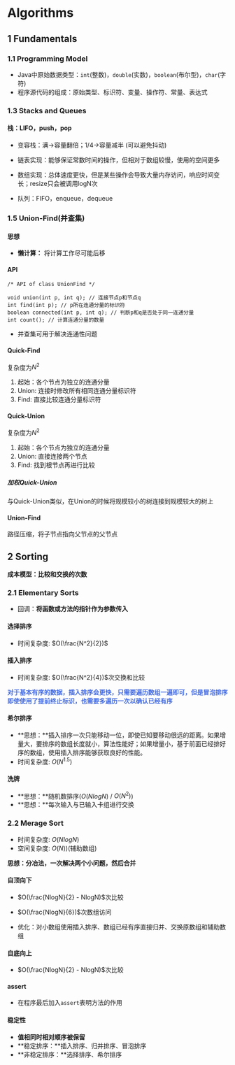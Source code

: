 # Algorithms

## 1 Fundamentals

### 1.1 Programming Model

 - Java中原始数据类型：`int`(整数)，`double`(实数)，`boolean`(布尔型)，`char`(字符)
 - 程序源代码的组成：原始类型、标识符、变量、操作符、常量、表达式

### 1.3 Stacks and Queues

#### 栈：LIFO，push，pop
 - 变容栈：满->容量翻倍；1/4->容量减半 (可以避免抖动)
 - 链表实现：能够保证常数时间的操作，但相对于数组较慢，使用的空间更多
 - 数组实现：总体速度更快，但是某些操作会导致大量内存访问，响应时间变长；resize只会被调用logN次

 - 队列：FIFO，enqueue，dequeue


### 1.5 Union-Find(并查集)

#### 思想
 - **懒计算：** 将计算工作尽可能后移

#### API

```
/* API of class UnionFind */ 

void union(int p, int q); // 连接节点p和节点q
int find(int p); // p所在连通分量的标识符
boolean connected(int p, int q); // 判断p和q是否处于同一连通分量
int count(); // 计算连通分量的数量
```

 - 并查集可用于解决连通性问题

#### Quick-Find
复杂度为$N^2$
  1. 起始：各个节点为独立的连通分量
  2. Union: 连接时修改所有相同连通分量标识符
  3. Find: 直接比较连通分量标识符

#### Quick-Union
复杂度为$N^2$
  1. 起始：各个节点为独立的连通分量
  2. Union: 直接连接两个节点
  3. Find: 找到根节点再进行比较

##### 加权Quick-Union
  与Quick-Union类似，在Union的时候将规模较小的树连接到规模较大的树上

#### Union-Find
 路径压缩，将子节点指向父节点的父节点

## 2 Sorting
**成本模型：比较和交换的次数**

### 2.1 Elementary Sorts

 - 回调：**将函数或方法的指针作为参数传入**

#### 选择排序
 - 时间复杂度: $O(\frac{N^2}{2})$

#### 插入排序
 - 时间复杂度: $O(\frac{N^2}{4})$次交换和比较

**<span style="color: #4169E1;">对于基本有序的数据，插入排序会更快，只需要遍历数组一遍即可，但是冒泡排序即使使用了提前终止标识，也需要多遍历一次以确认已经有序</span>**

#### 希尔排序
 - **思想：**插入排序一次只能移动一位，即使已知要移动很远的距离。如果增量大，要排序的数组长度就小，算法性能好；如果增量小，基于前面已经排好序的数组，使用插入排序能够获取良好的性能。
 - 时间复杂度: $O(N^{1.5})$

#### 洗牌
 - **思想：**随机数排序($O(NlogN)$ / $O(N^2)$)
 - **思想：**每次输入与已输入卡组进行交换

### 2.2 Merage Sort
 - 时间复杂度: $O(NlogN)$
 - 空间复杂度: $O(N)$)(辅助数组)

**思想：分冶法，一次解决两个小问题，然后合并**

#### 自顶向下
 - $O(\frac{NlogN}{2} - NlogN)$次比较
 - $O(\frac{NlogN}{6})$次数组访问
 
 - 优化：对小数组使用插入排序、数组已经有序直接归并、交换原数组和辅助数组

#### 自底向上
 - $O(\frac{NlogN}{2} - NlogN)$次比较

#### assert
 - 在程序最后加入`assert`表明方法的作用 

#### 稳定性
 - **值相同时相对顺序被保留**
 - **稳定排序：**插入排序、归并排序、冒泡排序
 - **非稳定排序：**选择排序、希尔排序